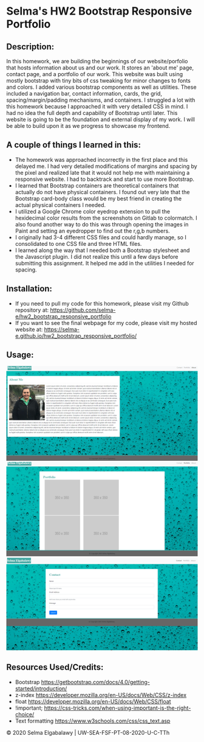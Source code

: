 # Selma's HW2 Bootstrap Responsive Portfolio

## Description: 

In this homework, we are building the beginnings of our website/porfolio that hosts information about us and our work. It stores an 'about me' page, contact page, and a portfolio of our work. This website was built using mostly bootstrap with tiny bits of css tweaking for minor changes to fonts and colors. I added various bootstrap components as well as utilities. These included a navigation bar, contact information, cards, the grid, spacing/margin/padding mechanisms, and containers. I struggled a lot with this homework because I approached it with very detailed CSS in mind. I had no idea the full depth and capability of Bootstrap until later. This website is going to be the foundation and external display of my work. I will be able to build upon it as we progress to showcase my frontend.

## A couple of things I learned in this:

* The homework was approached incorrectly in the first place and this delayed me. I had very detailed modifications of margins and spacing by the pixel and realized late that it would not help me with maintaining a responsive website. I had to backtrack and start to use more Bootstrap.
* I learned that Bootstrap containers are theoretical containers that actually do not have physical containers. I found out very late that the Bootstrap card-body class would be my best friend in creating the actual physical containers I needed.
* I utilized a Google Chrome color eyedrop extension to pull the hexidecimal color results from the screenshots on Gitlab to colormatch. I also found another way to do this was through opening the images in Paint and setting an eyedropper to find out the r,g,b numbers.
* I originally had 3-4 different CSS files and could hardly manage, so I consolidated to one CSS file and three HTML files.
* I learned along the way that I needed both a Bootstrap stylesheet and the Javascript plugin. I did not realize this until a few days before submitting this assignment. It helped me add in the utilities I needed for spacing.

## Installation:

* If you need to pull my code for this homework, please visit my Github repository at: https://github.com/selma-e/hw2_bootstrap_responsive_portfolio
* If you want to see the final webpage for my code, please visit my hosted website at: https://selma-e.github.io/hw2_bootstrap_responsive_portfolio/

## Usage: 
<img src="./Assets/Images/screenshot1.png" alt="index/aboutme">
<img src="./Assets/Images/screenshot2.png" alt="portfolio">
<img src="./Assets/Images/screenshot3.png" alt="contact me">

## Resources Used/Credits:

* Bootstrap https://getbootstrap.com/docs/4.0/getting-started/introduction/
* z-index https://developer.mozilla.org/en-US/docs/Web/CSS/z-index
* float https://developer.mozilla.org/en-US/docs/Web/CSS/float
* !important; https://css-tricks.com/when-using-important-is-the-right-choice/
* Text formatting https://www.w3schools.com/css/css_text.asp

© 2020 Selma Elgabalawy | UW-SEA-FSF-PT-08-2020-U-C-TTh